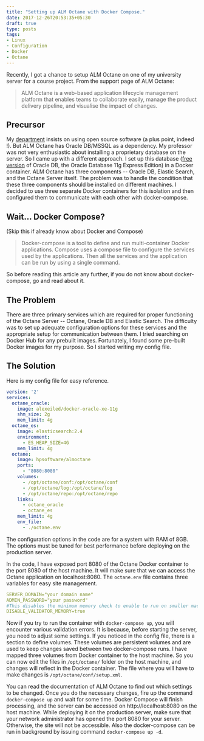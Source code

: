 ```yaml
---
title: "Setting up ALM Octane with Docker Compose."
date: 2017-12-26T20:53:35+05:30
draft: true
type: posts
tags:
- Linux
- Configuration
- Docker
- Octane
---
```


Recently, I got a chance to setup ALM Octane on one of my university server for a course project. From the support page of ALM Octane:

> ALM Octane is a web-based application lifecycle management platform that enables teams to collaborate easily, manage the product delivery pipeline, and visualise the impact of changes.

## Precursor
My [department](http://cse.nitc.ac.in) insists on using open source software (a plus point, indeed !). But ALM Octane has Oracle DB/MSSQL as a dependency. My professor was not very enthusiastic about installing a proprietary database on the server. So I came up with a different approach. I set up this database ([free version](http://www.oracle.com/technetwork/database/database-technologies/express-edition/overview/index.html) of Oracle DB, the Oracle Database 11g Express Edition) in a Docker container. ALM Octane has three components -- Oracle DB, Elastic Search, and the Octane Server itself. The problem was to handle the condition that these three components should be installed on different machines. I decided to use three separate Docker containers for this isolation and then configured them to communicate with each other with docker-compose.

## Wait... Docker Compose?
(Skip this if already know about Docker and Compose)

> Docker-compose is a tool to define and run multi-container Docker applications. Compose uses a compose file to configure the services used by the applications. Then all the services and the application can be run by using a single command.

So before reading this article any further, if you do not know about docker-compose, go and read about it.

## The Problem
There are three primary services which are required for proper functioning of the Octane Server -- Octane, Oracle DB and Elastic Search. The difficulty was to set up adequate configuration options for these services and the appropriate setup for communication between them. I tried searching on Docker Hub for any prebuilt images. Fortunately, I found some pre-built Docker images for my purpose. So I started writing my config file.

## The Solution
Here is my config file for easy reference.
```yaml
version: '2'
services:
  octane_oracle:
    image: alexeiled/docker-oracle-xe-11g
    shm_size: 2g
    mem_limit: 4g
  octane_es:
    image: elasticsearch:2.4
    environment:
      - ES_HEAP_SIZE=4G
    mem_limit: 4g
  octane:
    image: hpsoftware/almoctane
    ports:
      - "8080:8080"
    volumes:
      - /opt/octane/conf:/opt/octane/conf
      - /opt/octane/log:/opt/octane/log
      - /opt/octane/repo:/opt/octane/repo
    links:
      - octane_oracle
      - octane_es
    mem_limit: 4g
    env_file:
      - ./octane.env
```

The configuration options in the code are for a system with RAM of 8GB. The options must be tuned for best performance before deploying on the production server.

In the code, I have exposed port 8080 of the Octane Docker container to the port 8080 of the host machine. It will make sure that we can access the Octane application on localhost:8080. The `octane.env` file contains three variables for easy site management.

```yaml
SERVER_DOMAIN="your domain name"
ADMIN_PASSWORD="your password"
#This disables the minimum memory check to enable to run on smaller machines.
DISABLE_VALIDATOR_MEMORY=true
```

Now if you try to run the container with `docker-compose up`, you will encounter various validation errors. It is because, before starting the server, you need to adjust some settings. If you noticed in the config file, there is a section to define volumes. These volumes are persistent volumes and are used to keep changes saved between two docker-compose runs. I have mapped three volumes from Docker container to the host machine. So you can now edit the files in `/opt/octane/` folder on the host machine, and changes will reflect in the Docker container. The file where you will have to make changes is `/opt/octane/conf/setup.xml`.

You can read the documentation of ALM Octane to find out which settings to be changed. Once you do the necessary changes, fire up the command `docker-compose up` and wait for some time. Docker Compose will finish processing, and the server can be accessed on http://localhost:8080 on the host machine. While deploying it on the production server, make sure that your network administrator has opened the port 8080 for your server. Otherwise, the site will not be accessible. Also the docker-compose can be run in background by issuing command ```docker-compose up -d```.

